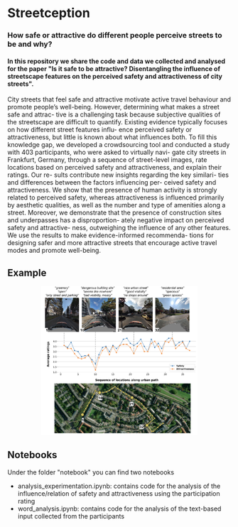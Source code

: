 # Streetception
### How safe or attractive do different people perceive streets to be and why?

#### In this repository we share the code and data we collected and analysed for the paper "Is it safe to be attractive? Disentangling the influence of streetscape features on the perceived safety and attractiveness of city streets".


City streets that feel safe and attractive motivate active travel behaviour and promote people’s well-being. However, determining what makes a street safe and attrac- tive is a challenging task because subjective qualities of the streetscape are difficult to quantify. Existing evidence typically focuses on how different street features influ- ence perceived safety or attractiveness, but little is known about what influences both. To fill this knowledge gap, we developed a crowdsourcing tool and conducted a study with 403 participants, who were asked to virtually navi- gate city streets in Frankfurt, Germany, through a sequence of street-level images, rate locations based on perceived safety and attractiveness, and explain their ratings. Our re- sults contribute new insights regarding the key similari- ties and differences between the factors influencing per- ceived safety and attractiveness. We show that the presence of human activity is strongly related to perceived safety, whereas attractiveness is influenced primarily by aesthetic qualities, as well as the number and type of amenities along a street. Moreover, we demonstrate that the presence of construction sites and underpasses has a disproportion- ately negative impact on perceived safety and attractive- ness, outweighing the influence of any other features. We use the results to make evidence-informed recommenda- tions for designing safer and more attractive streets that encourage active travel modes and promote well-being.




## Example
<p align="center">
    <img src="https://github.com/MiliasV/streetception/blob/main/img_gh/path_compl.png" width="70%">
</p>

## Notebooks
Under the folder "notebook" you can find two notebooks
* analysis_experimentation.ipynb: contains code for the analysis of the influence/relation of safety and attractiveness using the participation rating
* word_analysis.ipynb: contains code for the analysis of the text-based input collected from the participants
